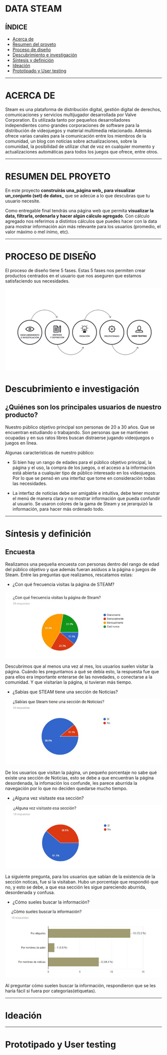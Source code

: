 # DATA STEAM

## ÍNDICE

* [Acerca de](#ACERCA-DE)
* [Resumen del proyeto](#RESUMEN-DEL-PROYETO)
* [Proceso de diseño](#PROCESO-DE-DISEÑO)
* [Descubrimiento e investigación](#Descubrimiento-e-investigación)
* [Síntesis y definición](#Síntesis-y-definición)
* [Ideación](#Ideación)
* [Prototipado y User testing](#Prototipado-y-User-testing)

***

# ACERCA DE

Steam es una plataforma de distribución digital, gestión digital de derechos, comunicaciones y servicios multijugador desarrollada por Valve Corporation. Es utilizada tanto por pequeños desarrolladores independientes como grandes corporaciones de software para la distribución de videojuegos y material multimedia relacionado. Además ofrece varias canales para la comunicación entre los miembros de la comunidad, un blog con noticias sobre actualizaciones, sobre la comunidad, la posibilidad de utilizar chat de voz en cualquier momento y actualizaciones automáticas para todos los juegos que ofrece, entre otros.

***

# RESUMEN DEL PROYETO

En este proyecto **construirás una_página web_ para visualizar un_conjunto (set) de datos_** que se adecúe a lo que descubras que tu usuario necesite.

Como entregable final tendrás una página web que permita **visualizar la data, filtrarla, ordenarla y hacer algún cálculo agregado**. Con cálculo agregado nos referimos a distintos cálculos que puedes hacer con la data para mostrar
información aún más relevante para los usuarios (promedio, el valor máximo o mel ínimo, etc).

***

# PROCESO DE DISEÑO

El proceso de diseño tiene 5 fases. Estas 5 fases nos permiten crear productos centrados en el usuario que nos aseguren que estamos satisfaciendo sus necesidades. 

![proceso diseño](src/img/proceso.png)

# Descubrimiento e investigación

## ¿Quiénes son los principales usuarios de nuestro producto?

Nuestro público objetivo principal son personas de 20 a 30 años. Que se encuentran estudiando o trabajando. Son personas que se mantienen ocupadas y en sus ratos libres buscan distraerse jugando videojuegos o juegos en línea.

Algunas características de nuestro público:

* Si bien hay un rango de edades para el público objetivo principal, la página y el uso, la compra de los juegos, 
o el acceso a la información está abierta a cualquier tipo de público interesado en los videojuegos. Por lo que se pensó en una interfaz que tome en consideración todas las necesidades. 

* La interfaz de noticias debe ser amigable e intuitiva, debe tener mostrar el menú de manera clara y no mostrar información que pueda confundir al usuario. Se usaron colores de la gama de Steam y se jerarquizó la información, para hacer más ordenado todo. 

***

# Síntesis y definición

## Encuesta

Realizamos una pequeña encuesta con personas dentro del rango de edad del público objetivo y que además fueran asiduos a la página o juegos de Steam.
Entre las preguntas que realizamos, rescatamos estas:

* ¿Con qué frecuencia visitas la página de STEAM?

![frecuencia](src/img/frecuencia.jpg)

Descubrimos que al menos una vez al mes, los usuarios suelen visitar la página. Cuándo les preguntamos a qué se debía esto, la respuesta fue que para ellos era importante enterarse de las novedades, o conectarse a la comunidad. Y que visitarían la página, si tuvieran más tiempo. 

* ¿Sabías que STEAM tiene una sección de Noticias?

![noticias](src/img/noticias.jpg)

De los usuarios que visitan la página, un pequeño porcentaje no sabe qué existe una sección de Noticias, esto se debe a que encuentran la página desordenada, la infomación los confunde, les parece aburrida la navegación por lo que no deciden quedarse mucho tiempo. 

* ¿Alguna vez visitaste esa sección?

![visitas](src/img/visitas.jpg)

La siguiente pregunta, para los usuarios que sabían de la existencia de la sección noticas, fue si la visitaban. Hubo un porcentaje que respondió que no, y esto se debe, a que esa sección les sigue pareciendo aburrida, desordenada y confusa.

* ¿Cómo sueles buscar la información?

![búsqueda](src/img/búsqueda.jpg)

Al preguntar cómo suelen buscar la información, respondieron que se les haría fácil si fuera por categorías(etiquetas).

***
# Ideación

***
# Prototipado y User testing
